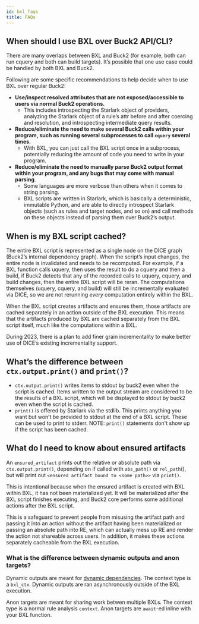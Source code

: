 ```yaml
---
id: bxl_faqs
title: FAQs
---
```


## When should I use BXL over Buck2 API/CLI?

There are many overlaps between BXL and Buck2 (for example, both can run cquery and both can build targets). It’s possible that one use case could be handled by both BXL and Buck2.

Following are some specific recommendations to help decide when to use BXL over regular Buck2:

* **Use/inspect resolved attributes that are not exposed/accessible to users via normal Buck2 operations.**
  * This includes introspecting the Starlark object of providers, analyzing the Starlark object of a rule’s attr before and after coercing and resolution, and introspecting intermediate query results.
* **Reduce/eliminate the need to make several Buck2 calls within your program, such as running several subprocesses to call `cquery` several times.**
  * With BXL, you can just call the BXL script once in a subprocess, potentially reducing the amount of code you need to write in your program.
* **Reduce/eliminate the need to manually parse Buck2 output format within your program, and any bugs that may come with manual parsing**.
  * Some languages are more verbose than others when it comes to string parsing.
  * BXL scripts are written in Starlark, which is basically a deterministic, immutable Python, and are able to directly introspect Starlark objects (such as rules and target nodes, and so on) and call methods on these objects instead of parsing them over Buck2’s output.

## When is my BXL script cached?

The entire BXL script is represented as a single node on the DICE graph (Buck2’s internal dependency graph). When the script’s input changes, the entire node is invalidated and needs to be recomputed. For example, if a BXL function calls uquery, then uses the result to do a cquery and then a build, if Buck2 detects that any of the recorded calls to uquery, cquery, and build changes, then the entire BXL script will be reran. The computations themselves (uquery, cquery, and build) will still be incrementally evaluated via DICE, so we are not rerunning _every_ computation entirely within the BXL.

When the BXL script creates artifacts and ensures them, those artifacts are cached separately in an action outside of the BXL execution. This means that the artifacts produced by BXL are cached separately from the BXL script itself, much like the computations within a BXL.

During 2023, there is a plan to add finer grain incrementality to make better use of DICE’s existing incrementality support.

## What’s the difference between `ctx.output.print()` and `print()`?

* `ctx.output.print()` writes items to stdout by buck2 even when the script is cached. Items written to the output stream are considered to be the results of a BXL script, which will be displayed to stdout by buck2 even when the script is cached.
* `print()` is offered by Starlark via the stdlib. This prints anything you want but won’t be provided to stdout at the end of a BXL script. These can be used to print to stderr. NOTE: `print()` statements don't show up if the script has been cached.

## What do I need to know about ensured artifacts

An `ensured_artifact` prints out the relative or absolute path via `ctx.output.print()`, depending on if called with `abs_path()` or `rel_path`(), but will print out `<ensured artifact bound to <some path>>` via `print()`.

This is intentional because when the ensured artifact is created with BXL within BXL, it has not been materialized yet. It will be materialized after the BXL script finishes executing, and Buck2 core performs some additional actions after the BXL script.

This is a safeguard to prevent people from misusing the artifact path and passing it into an action without the artifact having been materialized or passing an absolute path into RE, which can actually mess up RE and render the action not shareable across users. In addition, it makes these actions separately cacheable from the BXL execution.

### What is the difference between dynamic outputs and anon targets?

Dynamic outputs are meant for [dynamic dependencies](../rule_authors/dynamic_dependencies.md). The context type is a `bxl_ctx`. Dynamic outputs are ran asynchronously outside of the BXL execution.

Anon targets are meant for sharing work betwen multiple BXLs. The context type is a normal rule analysis `context`. Anon targets are `await`-ed inline with your BXL function.
